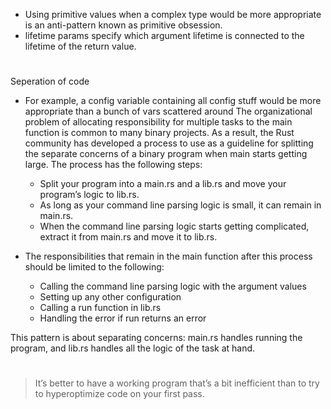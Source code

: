 - Using primitive values when a complex type would be more appropriate is an anti-pattern known as primitive obsession.
- lifetime params specify which argument lifetime is connected to the lifetime of the return value.

#

Seperation of code

- For example, a config variable containing all config stuff would be more appropriate than a bunch of vars scattered around
  The organizational problem of allocating responsibility for multiple tasks to the main function is common to many binary projects. As a result, the Rust community has developed a process to use as a guideline for splitting the separate concerns of a binary program when main starts getting large. The process has the following steps:

  - Split your program into a main.rs and a lib.rs and move your program’s logic to lib.rs.
  - As long as your command line parsing logic is small, it can remain in main.rs.
  - When the command line parsing logic starts getting complicated, extract it from main.rs and move it to lib.rs.

- The responsibilities that remain in the main function after this process should be limited to the following:

  - Calling the command line parsing logic with the argument values
  - Setting up any other configuration
  - Calling a run function in lib.rs
  - Handling the error if run returns an error

This pattern is about separating concerns: main.rs handles running the program, and lib.rs handles all the logic of the task at hand.

#

> It’s better to have a working program that’s a bit inefficient than to try to hyperoptimize code on your first pass.

